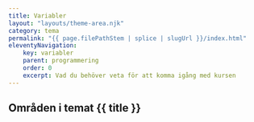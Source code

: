 ```yaml
---
title: Variabler
layout: "layouts/theme-area.njk"
category: tema
permalink: "{{ page.filePathStem | splice | slugUrl }}/index.html"
eleventyNavigation:
    key: variabler
    parent: programmering
    order: 0
    excerpt: Vad du behöver veta för att komma igång med kursen
---
```

## Områden i temat {{ title }}
